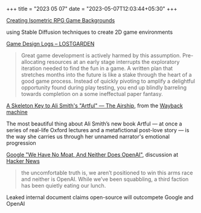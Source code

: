 +++
title = "2023 05 07"
date = "2023-05-07T12:03:44+05:30"
+++

[Creating Isometric RPG Game Backgrounds](https://talesofsyn.com/posts/creating-isometric-rpg-game-backgrounds)

using Stable Diffusion techniques to create 2D game environments

[Game Design Logs – LOSTGARDEN](https://lostgarden.home.blog/2011/05/03/game-design-logs/)

> Great game development is actively harmed by this assumption.  Pre-allocating resources at an early stage interrupts the exploratory iteration needed to find the fun in a game. A written plan that stretches months into the future is like a stake through the heart of a good game process. Instead of quickly pivoting to amplify a delightful opportunity found during play testing, you end up blindly barreling towards completion on a some ineffectual paper fantasy.

[A Skeleton Key to Ali Smith's &quot;Artful&quot; — The Airship](http://airshipdaily.com/blog/a-skeleton-key-to-ali-smiths-artful), from the [Wayback machine](https://web.archive.org/web/20140512024536/http://airshipdaily.com/blog/a-skeleton-key-to-ali-smiths-artful)

The most beautiful thing about Ali Smith’s new book Artful — at once a series of real-life Oxford lectures and a metafictional post-love story — is the way she carries us through her unnamed narrator's emotional progression

[Google &quot;We Have No Moat, And Neither Does OpenAI&quot;](https://www.semianalysis.com/p/google-we-have-no-moat-and-neither), discussion at [Hacker News](https://news.ycombinator.com/item?id=35813322)

>the uncomfortable truth is, we aren’t positioned to win this arms race and neither is OpenAI. While we’ve been squabbling, a third faction has been quietly eating our lunch.

Leaked internal document claims open-source will outcompete Google and OpenAI
